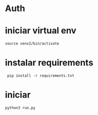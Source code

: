 # Auth

# iniciar virtual env
```source venv2/bin/activate```

# instalar requirements
``` pip install -r requirements.txt```

# iniciar 
```python3 run.py```